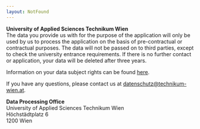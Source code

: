 ```yaml
---
layout: NotFound
---
```


**University of Applied Sciences Technikum Wien**  
The data you provide us with for the purpose of the application will only be used by us to process the application on the basis of pre-contractual or contractual purposes. The data will not be passed on to third parties, except to check the university entrance requirements.
If there is no further contact or application, your data will be deleted after three years.

Information on your data subject rights can be found [here](https://www.technikum-wien.at/information-ueber-ihre-rechte-gemaess-datenschutz-grundverordnung/).

If you have any questions, please contact us at datenschutz@technikum-wien.at.

**Data Processing Office**  
University of Applied Sciences Technikum Wien  
Höchstädtplatz 6  
1200 Wien

<!-- more -->
